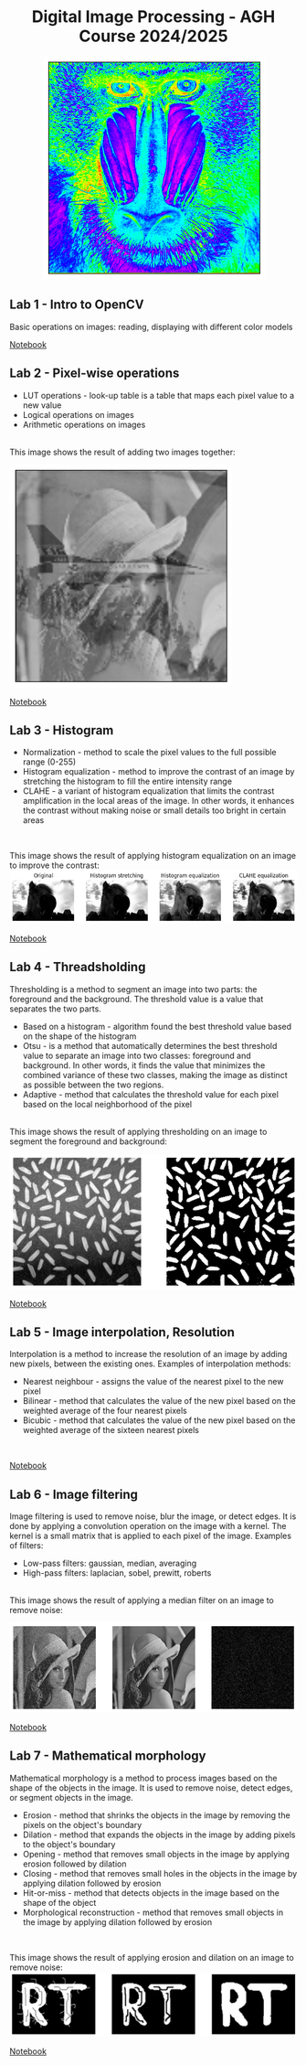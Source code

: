 <h1 align="center"> Digital Image Processing - AGH Course 2024/2025 </h1>

<p align="center">
  <img src="/readme-images/mandril.png" />
</p>

## Lab 1 - Intro to OpenCV
Basic operations on images: reading, displaying with different color models 
</br> 

[Notebook](01_intro.ipynb)

## Lab 2 - Pixel-wise operations
- LUT operations - look-up table is a table that maps each pixel value to a new value 
- Logical operations on images 
- Arithmetic operations on images 
</br> 
This image shows the result of adding two images together:

![SumExample](/readme-images/sum-example.png)

[Notebook](02_point.ipynb)

## Lab 3 - Histogram
- Normalization  - method to scale the pixel values to the full possible range (0-255)
- Histogram equalization - method to improve the contrast of an image by stretching the histogram to fill the entire intensity range
- CLAHE - a variant of histogram equalization that limits the contrast amplification in the local areas of the image. In other words, it enhances the contrast without making noise or small details too bright in certain areas
</br> 

This image shows the result of applying histogram equalization on an image to improve the contrast:
![HistogramExample](/readme-images/equalization-example.png)

[Notebook](03_histogram.ipynb)

## Lab 4 - Threadsholding
Thresholding is a method to segment an image into two parts: the foreground and the background. The threshold value is a value that separates the two parts.

- Based on a histogram - algorithm found the best threshold value based on the shape of the histogram
- Otsu - is a method that automatically determines the best threshold value to separate an image into two classes: foreground and background. In other words, it finds the value that minimizes the combined variance of these two classes, making the image as distinct as possible between the two regions.
- Adaptive - method that calculates the threshold value for each pixel based on the local neighborhood of the pixel
</br> 
This image shows the result of applying thresholding on an image to segment the foreground and background:

![ThresholdingExample](/readme-images/thresholding-example.png)

[Notebook](04_thresholding.ipynb)

## Lab 5 - Image interpolation, Resolution
Interpolation is a method to increase the resolution of an image by adding new pixels, between the existing ones.
Examples of interpolation methods:
- Nearest neighbour - assigns the value of the nearest pixel to the new pixel
- Bilinear - method that calculates the value of the new pixel based on the weighted average of the four nearest pixels
- Bicubic - method that calculates the value of the new pixel based on the weighted average of the sixteen nearest pixels
</br>

[Notebook](05_resolution.ipynb)

## Lab 6 - Image filtering
Image filtering is used to remove noise, blur the image, or detect edges. It is done by applying a convolution operation on the image with a kernel. The kernel is a small matrix that is applied to each pixel of the image. 
Examples of filters:
- Low-pass filters: gaussian, median, averaging
- High-pass filters: laplacian, sobel, prewitt, roberts
</br> 
This image shows the result of applying a median filter on an image to remove noise:

![MedianFilterExample](/readme-images/median-filter-example.png)

[Notebook](06_context.ipynb)

## Lab 7 - Mathematical morphology
Mathematical morphology is a method to process images based on the shape of the objects in the image. It is used to remove noise, detect edges, or segment objects in the image.
- Erosion - method that shrinks the objects in the image by removing the pixels on the object's boundary
- Dilation - method that expands the objects in the image by adding pixels to the object's boundary
- Opening - method that removes small objects in the image by applying erosion followed by dilation
- Closing - method that removes small holes in the objects in the image by applying dilation followed by erosion
- Hit-or-miss - method that detects objects in the image based on the shape of the object
- Morphological reconstruction - method that removes small objects in the image by applying dilation followed by erosion
</br> 

This image shows the result of applying erosion and dilation on an image to remove noise:
![Example](/readme-images/erosion-dilation-example.png)

[Notebook](10_morphology.ipynb)